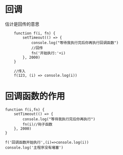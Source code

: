 
# 回调


估计是回传的意思

```
    function f(i, fn) {
        setTimeout(() => {
            console.log("等待我执行完后你再执行回调函数")
            //回传
            fn('开始执行:'+i)
        }, 2000)
    }

    //传入
    f(123, (i) => console.log(i))
```

# 回调函数的作用 


    function f(i,fn) {
        setTimeout(() => {
            console.log("等待我执行完后你再执行")
            fn(i)//钩子函数
        }, 2000)
    }

    f('回调函数开始执行',(i)=>console.log(i))
    console.log('主程序没有堵塞')

